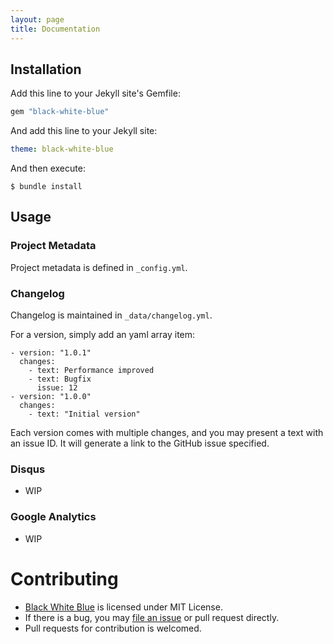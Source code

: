 ```yaml
---
layout: page
title: Documentation
---
```


## Installation

Add this line to your Jekyll site's Gemfile:

```ruby
gem "black-white-blue"
```

And add this line to your Jekyll site:

```yaml
theme: black-white-blue
```

And then execute:

```
$ bundle install
```    

## Usage

### Project Metadata

Project metadata is defined in `_config.yml`.

### Changelog

Changelog is maintained in `_data/changelog.yml`.

For a version, simply add an yaml array item:

```
- version: "1.0.1"
  changes:
    - text: Performance improved
    - text: Bugfix
      issue: 12
- version: "1.0.0"
  changes:
    - text: "Initial version"
```

Each version comes with multiple changes, and you may present a text with an issue ID. It will generate a link to the GitHub issue specified.

### Disqus

* WIP

### Google Analytics

* WIP

# Contributing

* [Black White Blue](https://github.com/crispgm/black-white-blue) is licensed under MIT License.
* If there is a bug, you may [file an issue](https://github.com/crispgm/black-white-blue/issues/new) or pull request directly.
* Pull requests for contribution is welcomed.
